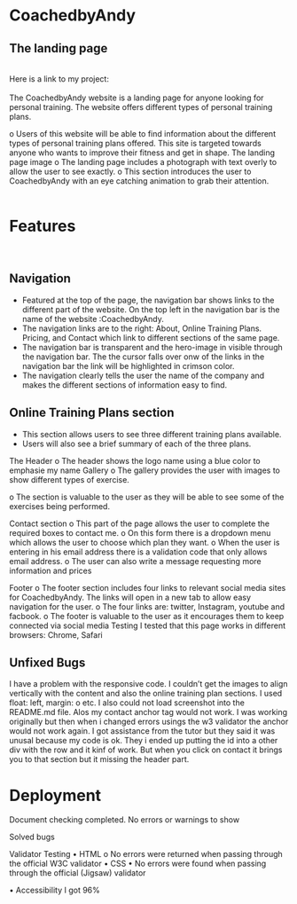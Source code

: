 <h1>CoachedbyAndy</h1>
<h2>The landing page</h2>

<br>
Here is a link to my project:
<br>
<br>
The CoachedbyAndy website is a landing page for anyone looking for personal training.  The website offers different types of personal training plans.

o	Users of this website will be able to find information about the different types of personal training plans offered.  This site is targeted towards anyone who wants to improve their fitness and get in shape.
The landing page image
o	The landing page includes a photograph with text overly to allow the user to see exactly.
o	This section introduces the user to CoachedbyAndy with an eye catching animation to grab their attention.
<br>
<br>

<h1>Features</h1>
<br>
<h2>Navigation</h2>
<ul>
<li>Featured at the top of the page, the navigation bar shows links to the different part of the website. On the top left in the navigation bar is the name of the website :CoachedbyAndy.</li>

<li>The navigation links are to the right: About, Online Training Plans. Pricing, and Contact which link to different sections of the same page.</li>

<li>The navigation bar is transparent and the hero-image in visible through the navigation bar. The the cursor falls over onw of the links in the navigation bar the link will be highlighted in crimson color.</li>

<li>The navigation clearly tells the user the name of the company and makes the different sections of information easy to find.</li>
</ul>

<h2>Online Training Plans section</h2>
<ul>
<li>This section allows users to see three different training plans available.</li>
<li>Users will also see a brief summary of each of the three plans.</li>
</ul>
 
The Header
o	The header shows the logo name using a blue color to emphasie my name
Gallery
o	The gallery provides the user with images to show different types of exercise.

o	The section is valuable to the user as they will be able to see some of the exercises being performed.

Contact section
o	This part of the page allows the user to complete the required boxes to contact me.
o	On this form there is a dropdown menu which allows the user to choose which plan they want.
o	When the user is entering in his email address there is a validation code that only allows email address.
o	The user can also write a message requesting more information and prices

Footer
o	The footer section includes four links to relevant social media sites for CoachedbyAndy. The links will open in a new tab to allow easy navigation for the user.
o	The four links are: twitter, Instagram, youtube and facbook.
o	The footer is valuable to the user as it encourages them to keep connected via social media
Testing
I tested that this page works in different browsers: Chrome, Safari


<h2>Unfixed Bugs</h2>
I have a problem with the responsive code. I couldn’t get the images to align vertically with the content and also the online training plan sections. I used float: left, margin: o etc. I also could not load screenshot into the README.md file.  Alos my contact anchor tag would not work.  I was working originally but then when i changed errors usings the w3 validator the anchor would not work again. I got assistance from the tutor but they said it was unusal because my code is ok. They i ended up putting the id into a other div with the row and it kinf of work. But when you click on contact it brings you to that section but it missing the header part.

<h1>Deployment</h1>


Document checking completed. No errors or warnings to show


Solved bugs

Validator Testing
•	HTML
o	No errors were returned when passing through the official W3C validator
•	CSS
•	No errors were found when passing through the official (Jigsaw) validator

•	Accessibility
 I got 96%


